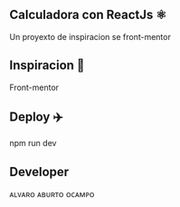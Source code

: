 ## Calculadora con ReactJs ⚛️ 

Un proyexto de inspiracion se front-mentor

## Inspiracion 🔆 

Front-mentor

## Deploy ✈️

npm run dev

## Developer

ᴀʟᴠᴀʀᴏ ᴀʙᴜʀᴛᴏ ᴏᴄᴀᴍᴘᴏ 
